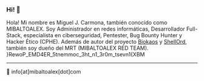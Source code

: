 ### Hi! 👋
<!-- TUJYe0hpIV9NaUJhbHRvQWxleF9GcjBtX0dpdGh1YiEhfQ== -->
Hola! Mi nombre es Miguel J. Carmona, también conocido como MIBALTOALEX. Soy Administrador en redes informáticas, Desarrollador Full-Stack, especialista en ciberseguridad, Pentester, Bug Bounty Hunter y Hacker Ético (CPHE). Además de autor del proyecto [Biokaos](https://biokaos.mibaltoalex.com) y [ShellOrd](https://github.com/MiBaLToALeX/ShellOrd), también soy dueño del MRT (MIBALTOALEX RED TEAM). }RewoP_EMD4ER_5tnemmoc_3ht_n1_3r0m_tsevn1{XBM

---

💬 info[at]mibaltoalex[dot]com
